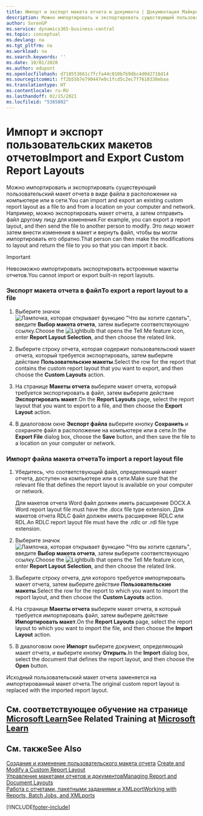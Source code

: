 ```yaml
---
title: Импорт и экспорт макета отчета и документа | Документация Майкрософт
description: Можно импортировать и экспортировать существующий пользовательский макет отчета в виде файла в расположении на компьютере или в сети.
author: SorenGP
ms.service: dynamics365-business-central
ms.topic: conceptual
ms.devlang: na
ms.tgt_pltfrm: na
ms.workload: na
ms.search.keywords: ''
ms.date: 10/01/2020
ms.author: edupont
ms.openlocfilehash: d718553661c7fcfa44c010b7b9dbc4d0d2716d14
ms.sourcegitcommit: ff2b55b7e790447e0c1fcd5c2ec7f7610338ebaa
ms.translationtype: HT
ms.contentlocale: ru-RU
ms.lasthandoff: 02/15/2021
ms.locfileid: "5385802"
---
```

# <a name="import-and-export-custom-report-layouts"></a><span data-ttu-id="4ee36-103">Импорт и экспорт пользовательских макетов отчетов</span><span class="sxs-lookup"><span data-stu-id="4ee36-103">Import and Export Custom Report Layouts</span></span>
<span data-ttu-id="4ee36-104">Можно импортировать и экспортировать существующий пользовательский макет отчета в виде файла в расположении на компьютере или в сети.</span><span class="sxs-lookup"><span data-stu-id="4ee36-104">You can import and export an existing custom report layout as a file to and from a location on your computer and network.</span></span> <span data-ttu-id="4ee36-105">Например, можно экспортировать макет отчета, а затем отправить файл другому лицу для изменения.</span><span class="sxs-lookup"><span data-stu-id="4ee36-105">For example, you can export a report layout, and then send the file to another person to modify.</span></span> <span data-ttu-id="4ee36-106">Это лицо может затем внести изменения в макет и вернуть файл, чтобы вы могли импортировать его обратно.</span><span class="sxs-lookup"><span data-stu-id="4ee36-106">That person can then make the modifications to layout and return the file to you so that you can import it back.</span></span>  

> [!IMPORTANT]  
>  <span data-ttu-id="4ee36-107">Невозможно импортировать экспортировать встроенные макеты отчетов.</span><span class="sxs-lookup"><span data-stu-id="4ee36-107">You cannot import or export built-in report layouts.</span></span>  

### <a name="to-export-a-report-layout-to-a-file"></a><span data-ttu-id="4ee36-108">Экспорт макета отчета в файл</span><span class="sxs-lookup"><span data-stu-id="4ee36-108">To export a report layout to a file</span></span>  

1.  <span data-ttu-id="4ee36-109">Выберите значок ![Лампочка, которая открывает функцию "Что вы хотите сделать"](media/ui-search/search_small.png "Что вы хотите сделать"), введите **Выбор макета отчета**, затем выберите соответствующую ссылку.</span><span class="sxs-lookup"><span data-stu-id="4ee36-109">Choose the ![Lightbulb that opens the Tell Me feature](media/ui-search/search_small.png "Tell me what you want to do") icon, enter **Report Layout Selection**, and then choose the related link.</span></span>  

2.  <span data-ttu-id="4ee36-110">Выберите строку отчета, которая содержит пользовательский макет отчета, который требуется экспортировать, затем выберите действие **Пользовательские макеты**.</span><span class="sxs-lookup"><span data-stu-id="4ee36-110">Select the row for the report that contains the custom report layout that you want to export, and then choose the **Custom Layouts** action.</span></span>  

3.  <span data-ttu-id="4ee36-111">На странице **Макеты отчета** выберите макет отчета, который требуется экспортировать в файл, затем выберите действие **Экспортировать макет**.</span><span class="sxs-lookup"><span data-stu-id="4ee36-111">On the **Report Layouts** page, select the report layout that you want to export to a file, and then choose the **Export Layout** action.</span></span>  

4.  <span data-ttu-id="4ee36-112">В диалоговом окне **Экспорт файла** выберите кнопку **Сохранить** и сохраните файл в расположение на компьютере или в сети.</span><span class="sxs-lookup"><span data-stu-id="4ee36-112">In the **Export File** dialog box, choose the **Save** button, and then save the file to a location on your computer or network.</span></span>  

### <a name="to-import-a-report-layout-file"></a><span data-ttu-id="4ee36-113">Импорт файла макета отчета</span><span class="sxs-lookup"><span data-stu-id="4ee36-113">To import a report layout file</span></span>  

1.  <span data-ttu-id="4ee36-114">Убедитесь, что соответствующий файл, определяющий макет отчета, доступен на компьютере или в сети.</span><span class="sxs-lookup"><span data-stu-id="4ee36-114">Make sure that the relevant file that defines the report layout is available on your computer or network.</span></span>  

     <span data-ttu-id="4ee36-115">Для макетов отчета Word файл должен иметь расширение DOCX.</span><span class="sxs-lookup"><span data-stu-id="4ee36-115">A Word report layout file must have the .docx file type extension.</span></span> <span data-ttu-id="4ee36-116">Для макетов отчета RDLC файл должен иметь расширение RDLC или RDL.</span><span class="sxs-lookup"><span data-stu-id="4ee36-116">An RDLC report layout file must have the .rdlc or .rdl file type extension.</span></span>  

2.  <span data-ttu-id="4ee36-117">Выберите значок ![Лампочка, которая открывает функцию "Что вы хотите сделать"](media/ui-search/search_small.png "Что вы хотите сделать"), введите **Выбор макета отчета**, затем выберите соответствующую ссылку.</span><span class="sxs-lookup"><span data-stu-id="4ee36-117">Choose the ![Lightbulb that opens the Tell Me feature](media/ui-search/search_small.png "Tell me what you want to do") icon, enter **Report Layout Selection**, and then choose the related link.</span></span>  

3.  <span data-ttu-id="4ee36-118">Выберите строку отчета, для которого требуется импортировать макет отчета, затем выберите действие **Пользовательские макеты**.</span><span class="sxs-lookup"><span data-stu-id="4ee36-118">Select the row for the report to which you want to import the report layout, and then choose the **Custom Layouts** action.</span></span>  

4.  <span data-ttu-id="4ee36-119">На странице **Макеты отчета** выберите макет отчета, в который требуется импортировать файл, затем выберите действие **Импортировать макет**.</span><span class="sxs-lookup"><span data-stu-id="4ee36-119">On the **Report Layouts** page, select the report layout to which you want to import the file, and then choose the **Import Layout** action.</span></span>  

5.  <span data-ttu-id="4ee36-120">В диалоговом окне **Импорт** выберите документ, определяющий макет отчета, и выберите кнопку **Открыть**.</span><span class="sxs-lookup"><span data-stu-id="4ee36-120">In the **Import** dialog box, select the document that defines the report layout, and then choose the **Open** button.</span></span>  

 <span data-ttu-id="4ee36-121">Исходный пользовательский макет отчета заменяется на импортированный макет отчета.</span><span class="sxs-lookup"><span data-stu-id="4ee36-121">The original custom report layout is replaced with the imported report layout.</span></span>  

## <a name="see-related-training-at-microsoft-learn"></a><span data-ttu-id="4ee36-122">См. соответствующее обучение на странице [Microsoft Learn](/learn/modules/change-documents-dynamics-365-business-central/index)</span><span class="sxs-lookup"><span data-stu-id="4ee36-122">See Related Training at [Microsoft Learn](/learn/modules/change-documents-dynamics-365-business-central/index)</span></span>

## <a name="see-also"></a><span data-ttu-id="4ee36-123">См. также</span><span class="sxs-lookup"><span data-stu-id="4ee36-123">See Also</span></span>  
 <span data-ttu-id="4ee36-124">[Создание и изменение пользовательского макета отчета](ui-how-create-custom-report-layout.md) </span><span class="sxs-lookup"><span data-stu-id="4ee36-124">[Create and Modify a Custom Report Layout](ui-how-create-custom-report-layout.md) </span></span>  
 [<span data-ttu-id="4ee36-125">Управление макетами отчетов и документов</span><span class="sxs-lookup"><span data-stu-id="4ee36-125">Managing Report and Document Layouts</span></span>](ui-manage-report-layouts.md)  
 [<span data-ttu-id="4ee36-126">Работа с отчетами, пакетными заданиями и XMLport</span><span class="sxs-lookup"><span data-stu-id="4ee36-126">Working with Reports, Batch Jobs, and XMLports</span></span>](ui-work-report.md)    


[!INCLUDE[footer-include](includes/footer-banner.md)]